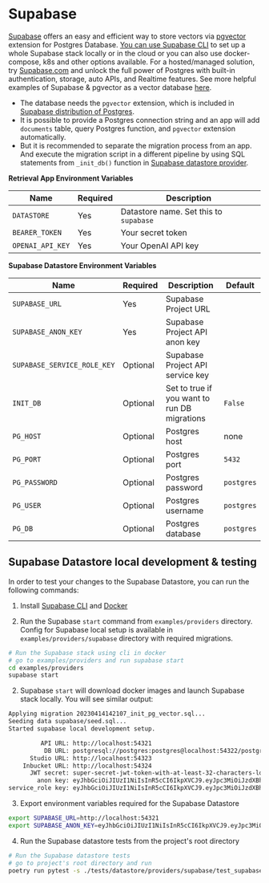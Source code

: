# Supabase

[Supabase](https://supabase.com/blog/openai-embeddings-postgres-vector) offers an easy and efficient way to store vectors via [pgvector](https://github.com/pgvector/pgvector) extension for Postgres Database. [You can use Supabase CLI](https://github.com/supabase/cli) to set up a whole Supabase stack locally or in the cloud or you can also use docker-compose, k8s and other options available. For a hosted/managed solution, try [Supabase.com](https://supabase.com/) and unlock the full power of Postgres with built-in authentication, storage, auto APIs, and Realtime features. See more helpful examples of Supabase & pgvector as a vector database [here](https://github.com/supabase-community/nextjs-openai-doc-search).

- The database needs the `pgvector` extension, which is included in [Supabase distribution of Postgres](https://github.com/supabase/postgres).
- It is possible to provide a Postgres connection string and an app will add `documents` table, query Postgres function, and `pgvector` extension automatically.
- But it is recommended to separate the migration process from an app. And execute the migration script in a different pipeline by using SQL statements from `_init_db()` function in [Supabase datastore provider](/datastore/providers/supabase_datastore.py).

**Retrieval App Environment Variables**

| Name             | Required | Description                            |
| ---------------- | -------- | -------------------------------------- |
| `DATASTORE`      | Yes      | Datastore name. Set this to `supabase` |
| `BEARER_TOKEN`   | Yes      | Your secret token                      |
| `OPENAI_API_KEY` | Yes      | Your OpenAI API key                    |

**Supabase Datastore Environment Variables**

| Name                        | Required | Description                                  | Default    |
| --------------------------- | -------- | -------------------------------------------- | ---------- |
| `SUPABASE_URL`              | Yes      | Supabase Project URL                         |            |
| `SUPABASE_ANON_KEY`         | Yes      | Supabase Project API anon key                |            |
| `SUPABASE_SERVICE_ROLE_KEY` | Optional | Supabase Project API service key             |            |
| `INIT_DB`                   | Optional | Set to true if you want to run DB migrations | `False`    |
| `PG_HOST`                   | Optional | Postgres host                                | none       |
| `PG_PORT`                   | Optional | Postgres port                                | `5432`     |
| `PG_PASSWORD`               | Optional | Postgres password                            | `postgres` |
| `PG_USER`                   | Optional | Postgres username                            | `postgres` |
| `PG_DB`                     | Optional | Postgres database                            | `postgres` |

## Supabase Datastore local development & testing

In order to test your changes to the Supabase Datastore, you can run the following commands:

1. Install [Supabase CLI](https://github.com/supabase/cli) and [Docker](https://docs.docker.com/get-docker/)

2. Run the Supabase `start` command from `examples/providers` directory. Config for Supabase local setup is available in `examples/providers/supabase` directory with required migrations.

```bash
# Run the Supabase stack using cli in docker
# go to examples/providers and run supabase start
cd examples/providers
supabase start
```

2. Supabase `start` will download docker images and launch Supabase stack locally. You will see similar output:

```bash
Applying migration 20230414142107_init_pg_vector.sql...
Seeding data supabase/seed.sql...
Started supabase local development setup.

         API URL: http://localhost:54321
          DB URL: postgresql://postgres:postgres@localhost:54322/postgres
      Studio URL: http://localhost:54323
    Inbucket URL: http://localhost:54324
      JWT secret: super-secret-jwt-token-with-at-least-32-characters-long
        anon key: eyJhbGciOiJIUzI1NiIsInR5cCI6IkpXVCJ9.eyJpc3MiOiJzdXBhYmFzZS1kZW1vIiwicm9sZSI6ImFub24iLCJleHAiOjE5ODM4MTI5OTZ9.CRXP1A7WOeoJeXxjNni43kdQwgnWNReilDMblYTn_I0
service_role key: eyJhbGciOiJIUzI1NiIsInR5cCI6IkpXVCJ9.eyJpc3MiOiJzdXBhYmFzZS1kZW1vIiwicm9sZSI6InNlcnZpY2Vfcm9sZSIsImV4cCI6MTk4MzgxMjk5Nn0.EGIM96RAZx35lJzdJsyH-qQwv8Hdp7fsn3W0YpN81IU
```

3. Export environment variables required for the Supabase Datastore

```bash
export SUPABASE_URL=http://localhost:54321
export SUPABASE_ANON_KEY=eyJhbGciOiJIUzI1NiIsInR5cCI6IkpXVCJ9.eyJpc3MiOiJzdXBhYmFzZS1kZW1vIiwicm9sZSI6ImFub24iLCJleHAiOjE5ODM4MTI5OTZ9.CRXP1A7WOeoJeXxjNni43kdQwgnWNReilDMblYTn_I0
```

4. Run the Supabase datastore tests from the project's root directory

```bash
# Run the Supabase datastore tests
# go to project's root directory and run
poetry run pytest -s ./tests/datastore/providers/supabase/test_supabase_datastore.py
```
